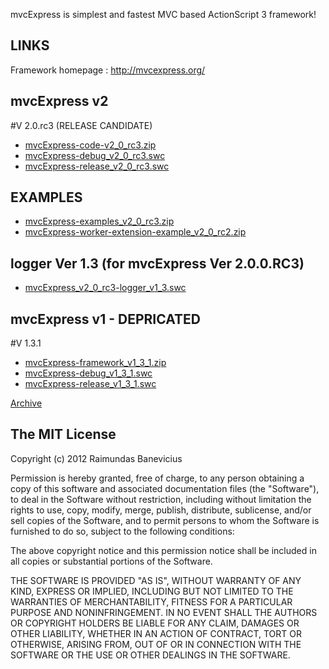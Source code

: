 mvcExpress is simplest and fastest MVC based ActionScript 3 framework!

LINKS
-----

Framework homepage : http://mvcexpress.org/


mvcExpress v2
-------------

#V 2.0.rc3 (RELEASE CANDIDATE)
* [mvcExpress-code-v2_0_rc3.zip](https://github.com/MindScriptAct/mvcExpress-downloads/raw/master/mvcExpress-framework-v2/mvcExpress-code-v2_0_rc3.zip)
* [mvcExpress-debug_v2_0_rc3.swc](https://github.com/MindScriptAct/mvcExpress-downloads/raw/master/mvcExpress-framework-v2/mvcExpress-debug_v2_0_rc3.swc)
* [mvcExpress-release_v2_0_rc3.swc](https://github.com/MindScriptAct/mvcExpress-downloads/raw/master/mvcExpress-framework-v2/mvcExpress-release_v2_0_rc3.swc)


EXAMPLES
--------

* [mvcExpress-examples_v2_0_rc3.zip](https://github.com/MindScriptAct/mvcExpress-downloads/raw/master/examples/mvcExpress-examples_v2_0_rc3.zip)
* [mvcExpress-worker-extension-example_v2_0_rc2.zip](https://github.com/MindScriptAct/mvcExpress-downloads/raw/master/examples/mvcExpress-worker-extension-example_v2_0_rc2.zip)


logger Ver 1.3   (for mvcExpress Ver 2.0.0.RC3)
------------------

* [mvcExpress_v2_0_rc3-logger_v1_3.swc](https://github.com/MindScriptAct/mvcExpress-downloads/raw/master/mvcExpress-logger/mvcExpress_v2_0_rc3-logger_v1_3.swc)



mvcExpress v1 - DEPRICATED
--------------------------

#V 1.3.1

* [mvcExpress-framework_v1_3_1.zip](https://github.com/MindScriptAct/mvcExpress-downloads/raw/master/mvcExpress-framework/mvcExpress-framework_v1_3_1.zip)
* [mvcExpress-debug_v1_3_1.swc](https://github.com/MindScriptAct/mvcExpress-downloads/raw/master/mvcExpress-framework/mvcExpress-debug_v1_3_1.swc)
* [mvcExpress-release_v1_3_1.swc](https://github.com/MindScriptAct/mvcExpress-downloads/raw/master/mvcExpress-framework/mvcExpress-release_v1_3_1.swc)

[Archive](https://github.com/MindScriptAct/mvcExpress-downloads/)


The MIT License
---------------

Copyright (c) 2012 Raimundas Banevicius

Permission is hereby granted, free of charge, to any person obtaining a copy
of this software and associated documentation files (the "Software"), to deal
in the Software without restriction, including without limitation the rights
to use, copy, modify, merge, publish, distribute, sublicense, and/or sell
copies of the Software, and to permit persons to whom the Software is
furnished to do so, subject to the following conditions:

The above copyright notice and this permission notice shall be included in
all copies or substantial portions of the Software.

THE SOFTWARE IS PROVIDED "AS IS", WITHOUT WARRANTY OF ANY KIND, EXPRESS OR
IMPLIED, INCLUDING BUT NOT LIMITED TO THE WARRANTIES OF MERCHANTABILITY,
FITNESS FOR A PARTICULAR PURPOSE AND NONINFRINGEMENT. IN NO EVENT SHALL THE
AUTHORS OR COPYRIGHT HOLDERS BE LIABLE FOR ANY CLAIM, DAMAGES OR OTHER
LIABILITY, WHETHER IN AN ACTION OF CONTRACT, TORT OR OTHERWISE, ARISING FROM,
OUT OF OR IN CONNECTION WITH THE SOFTWARE OR THE USE OR OTHER DEALINGS IN
THE SOFTWARE.
